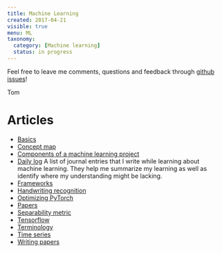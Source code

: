 ```yaml
---
title: Machine Learning
created: 2017-04-21
visible: true
menu: ML
taxonomy:
  category: [Machine learning]
  status: in progress
---
```


Feel free to leave me comments, questions and feedback through [github issues](https://github.com/tomzx/blog.tomrochette.com-content/issues)!

Tom

# Articles
* [Basics](basics/article.md)
* [Concept map](https://github.com/tomzx/machine-learning-concept-map)
* [Components of a machine learning project](components-of-a-ml-project)
* [Daily log](daily-log) A list of journal entries that I write while learning about machine learning. They help me summarize my learning as well as identify where my understanding might be lacking.
* [Frameworks](frameworks)
* [Handwriting recognition](handwriting-recognition)
* [Optimizing PyTorch](optimizing-pytorch)
* [Papers](papers)
* [Separability metric](separability-metric)
* [Tensorflow](tensorflow)
* [Terminology](terminology)
* [Time series](time-series)
* [Writing papers](writing-papers)
